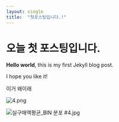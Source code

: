 ```yaml
---
layout: single
title:  "첫포스팅입니다.!"
---
```


# 오늘 첫 포스팅입니다.

**Hello world**, this is my first Jekyll blog post.

I hope you like it!

이거 왜이래

![4.png]({{site.url}}/_images/2023-07-19-first/8688d416133ff129383b6590b1de4813f7c1e913.png)

![실구매액평균_BIN 분포 #4.jpg]({{site.url}}/_images/2023-07-19-first/683cc167c500f56f344fcb5296b4f29e1a199abb.jpg)
